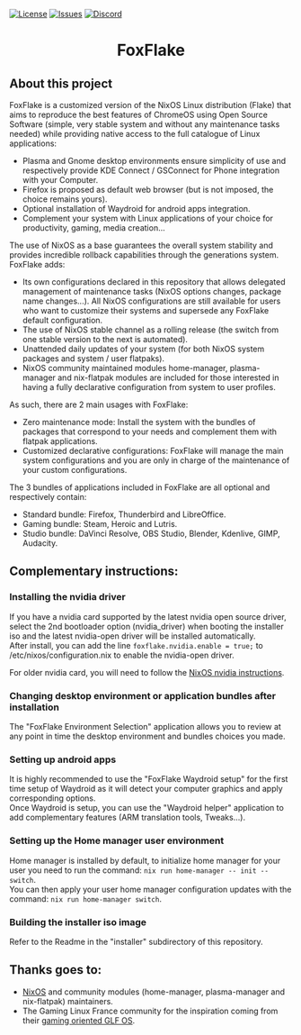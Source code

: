 <!-- Shields/Logos -->
[![License][license-shield]][license-url]
[![Issues][issues-shield]][issues-url]
[![Discord][discord-shield]][discord-url]

<h1 align="center">FoxFlake</h1>

## About this project

FoxFlake is a customized version of the NixOS Linux distribution (Flake) that aims to reproduce the best features of ChromeOS using Open Source Software (simple, very stable system and without any maintenance tasks needed) while providing native access to the full catalogue of Linux applications:  
- Plasma and Gnome desktop environments ensure simplicity of use and respectively provide KDE Connect / GSConnect for Phone integration with your Computer.  
- Firefox is proposed as default web browser (but is not imposed, the choice remains yours).  
- Optional installation of Waydroid for android apps integration.  
- Complement your system with Linux applications of your choice for productivity, gaming, media creation...  

The use of NixOS as a base guarantees the overall system stability and provides incredible rollback capabilities through the generations system. FoxFlake adds:  
- Its own configurations declared in this repository that allows delegated management of maintenance tasks (NixOS options changes, package name changes...). All NixOS configurations are still available for users who want to customize their systems and supersede any FoxFlake default configuration.  
- The use of NixOS stable channel as a rolling release (the switch from one stable version to the next is automated).  
- Unattended daily updates of your system (for both NixOS system packages and system / user flatpaks).  
- NixOS community maintained modules home-manager, plasma-manager and nix-flatpak modules are included for those interested in having a fully declarative configuration from system to user profiles.  

As such, there are 2 main usages with FoxFlake:  
- Zero maintenance mode: Install the system with the bundles of packages that correspond to your needs and complement them with flatpak applications.  
- Customized declarative configurations: FoxFlake will manage the main system configurations and you are only in charge of the maintenance of your custom configurations.  

The 3 bundles of applications included in FoxFlake are all optional and respectively contain:  
- Standard bundle: Firefox, Thunderbird and LibreOffice.  
- Gaming bundle: Steam, Heroic and Lutris.  
- Studio bundle: DaVinci Resolve, OBS Studio, Blender, Kdenlive, GIMP, Audacity.  

## Complementary instructions:

### Installing the nvidia driver

If you have a nvidia card supported by the latest nvidia open source driver, select the 2nd bootloader option (nvidia_driver) when booting the installer iso and the latest nvidia-open driver will be installed automatically.  
After install, you can add the line `foxflake.nvidia.enable = true;` to /etc/nixos/configuration.nix to enable the nvidia-open driver.  

For older nvidia card, you will need to follow the [NixOS nvidia instructions][NixOS-nvidia].  

### Changing desktop environment or application bundles after installation

The "FoxFlake Environment Selection" application allows you to review at any point in time the desktop environment and bundles choices you made.  

### Setting up android apps

It is highly recommended to use the "FoxFlake Waydroid setup" for the first time setup of Waydroid as it will detect your computer graphics and apply corresponding options.  
Once Waydroid is setup, you can use the "Waydroid helper" application to add complementary features (ARM translation tools, Tweaks...).  

### Setting up the Home manager user environment

Home manager is installed by default, to initialize home manager for your user you need to run the command: `nix run home-manager -- init --switch`.  
You can then apply your user home manager configuration updates with the command: `nix run home-manager switch`.  

### Building the installer iso image

Refer to the Readme in the "installer" subdirectory of this repository.  

## Thanks goes to:
- [NixOS][NixOS] and community modules (home-manager, plasma-manager and nix-flatpak) maintainers.  
- The Gaming Linux France community for the inspiration coming from their [gaming oriented GLF OS][GLF-OS].  


<!-- Reference Links -->
<!-- Badges -->
[license-shield]: https://img.shields.io/github/license/sebanc/foxflake?label=License&logo=Github&style=flat-square
[license-url]: ./LICENSE
[issues-shield]: https://img.shields.io/github/issues/sebanc/foxflake?label=Issues&logo=Github&style=flat-square
[issues-url]: https://github.com/sebanc/foxflake/issues
[discord-shield]: https://img.shields.io/badge/Discord-Join-7289da?style=flat-square&logo=discord&logoColor=%23FFFFFF
[discord-url]: https://discord.gg/x2EgK2M

<!-- Internal Links -->


<!-- Outbound Links -->
[NixOS]: https://nixos.org/
[NixOS-nvidia]: https://nixos.wiki/wiki/Nvidia
[GLF-OS]: https://github.com/Gaming-Linux-FR/GLF-OS


